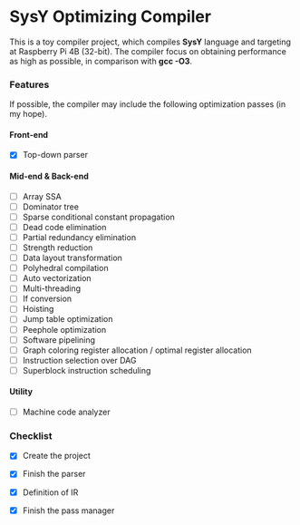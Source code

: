 # SysY Optimizing Compiler

This is a toy compiler project, which compiles **SysY** language
and targeting at Raspberry Pi 4B (32-bit).
The compiler focus on obtaining performance as high as possible,
in comparison with **gcc -O3**.

### Features

If possible, the compiler may include the following optimization
passes (in my hope).

#### Front-end
- [x] Top-down parser

#### Mid-end & Back-end

- [ ] Array SSA
- [ ] Dominator tree
- [ ] Sparse conditional constant propagation
- [ ] Dead code elimination
- [ ] Partial redundancy elimination
- [ ] Strength reduction
- [ ] Data layout transformation
- [ ] Polyhedral compilation
- [ ] Auto vectorization
- [ ] Multi-threading
- [ ] If conversion
- [ ] Hoisting
- [ ] Jump table optimization
- [ ] Peephole optimization
- [ ] Software pipelining
- [ ] Graph coloring register allocation / optimal register allocation
- [ ] Instruction selection over DAG
- [ ] Superblock instruction scheduling

#### Utility
- [ ] Machine code analyzer

### Checklist

- [x] Create the project
- [x] Finish the parser
- [x] Definition of IR
- [x] Finish the pass manager

